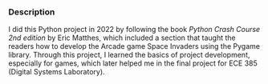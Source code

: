 ### Description
I did this Python project in 2022 by following the book $\textit{Python Crash Course 2nd edition}$ by Eric Matthes, which included a section that taught the readers how to develop the Arcade game Space Invaders using the Pygame library. Through this project, I learned the basics of project development, especially for games, which later helped me in the final project for ECE 385 (Digital Systems Laboratory).
